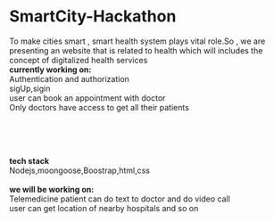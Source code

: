 # SmartCity-Hackathon

To make cities smart , smart health system plays vital role.So , we are presenting an website that is related to health  which  will includes the concept of digitalized health services  <br>
**currently working on:**     <br>
Authentication and authorization<br>
 sigUp,sigin <br>
user can book an appointment with doctor <br>
Only doctors have access to get  all their patients <br>
 
<br>
<br>
<br>

**tech stack**<br>
Nodejs,moongoose,Boostrap,html,css<br>
<br>
**we will be working on:**<br>
Telemedicine patient can do text  to doctor and do video call <br>
user can get location of nearby hospitals and so on


